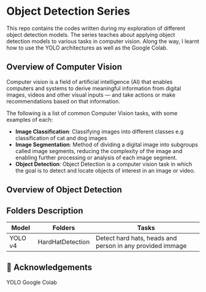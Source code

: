 # Object Detection Series

This repo contains the codes written during my exploration of different object detection models. The series teaches about applying object detection models to various tasks in computer vision. Along the way, I learnt how to use the YOLO architectures as well as the Google Colab.


## Overview of Computer Vision

Computer vision is a field of artificial intelligence (AI) that enables computers and systems to derive meaningful information from digital images, videos and other visual inputs — and take actions or make recommendations based on that information.

The following is a list of common Computer Vision tasks, with some examples of each:

- **Image Classification**: Classifying images into different classes e.g classification of cat and dog images
- **Image Segmentation**: Method of dividing a digital image into subgroups called image segments, reducing the complexity of the image and enabling further processing or analysis of each image segment. 
- **Object Detection**: Object Detection is a computer vision task in which the goal is to detect and locate objects of interest in an image or video.

## Overview of Object Detection

## Folders Description
| Model           | Folders          | Tasks                                                     |
|-----------------|------------------|-----------------------------------------------------------|
| YOLO v4         | HardHatDetection | Detect hard hats, heads and person in any provided immage |

## 🙌 Acknowledgements
YOLO
Google Colab